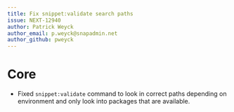 ```yaml
---
title: Fix snippet:validate search paths
issue: NEXT-12940
author: Patrick Weyck
author_email: p.weyck@snapadmin.net 
author_github: pweyck
---
```

# Core
* Fixed `snippet:validate` command to look in correct paths depending on environment and only look into packages that are available.

